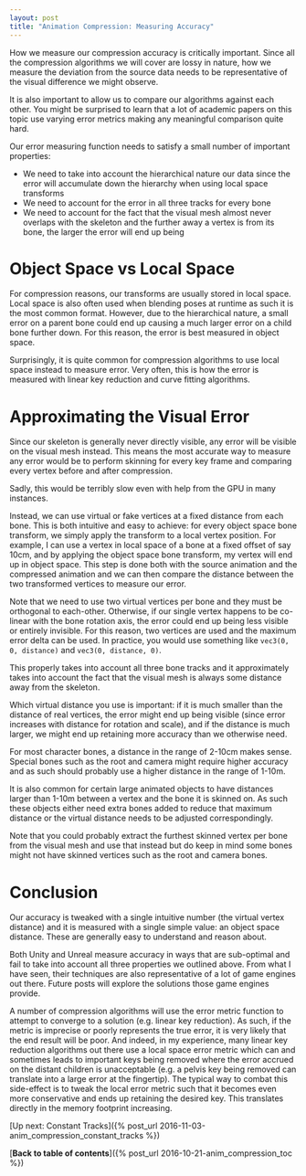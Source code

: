 ```yaml
---
layout: post
title: "Animation Compression: Measuring Accuracy"
---
```

How we measure our compression accuracy is critically important. Since all the compression algorithms we will cover are lossy in nature, how we measure the deviation from the source data needs to be representative of the visual difference we might observe.

It is also important to allow us to compare our algorithms against each other. You might be surprised to learn that a lot of academic papers on this topic use varying error metrics making any meaningful comparison quite hard.

Our error measuring function needs to satisfy a small number of important properties:

* We need to take into account the hierarchical nature our data since the error will accumulate down the hierarchy when using local space transforms
* We need to account for the error in all three tracks for every bone
* We need to account for the fact that the visual mesh almost never overlaps with the skeleton and the further away a vertex is from its bone, the larger the error will end up being

# Object Space vs Local Space

For compression reasons, our transforms are usually stored in local space. Local space is also often used when blending poses at runtime as such it is the most common format. However, due to the hierarchical nature, a small error on a parent bone could end up causing a much larger error on a child bone further down. For this reason, the error is best measured in object space.

Surprisingly, it is quite common for compression algorithms to use local space instead to measure error. Very often, this is how the error is measured with linear key reduction and curve fitting algorithms.

# Approximating the Visual Error

Since our skeleton is generally never directly visible, any error will be visible on the visual mesh instead. This means the most accurate way to measure any error would be to perform skinning for every key frame and comparing every vertex before and after compression.

Sadly, this would be terribly slow even with help from the GPU in many instances.

Instead, we can use virtual or fake vertices at a fixed distance from each bone. This is both intuitive and easy to achieve: for every object space bone transform, we simply apply the transform to a local vertex position. For example, I can use a vertex in local space of a bone at a fixed offset of say 10cm, and by applying the object space bone transform, my vertex will end up in object space. This step is done both with the source animation and the compressed animation and we can then compare the distance between the two transformed vertices to measure our error.

Note that we need to use two virtual vertices per bone and they must be orthogonal to each-other. Otherwise, if our single vertex happens to be co-linear with the bone rotation axis, the error could end up being less visible or entirely invisible. For this reason, two vertices are used and the maximum error delta can be used. In practice, you would use something like `vec3(0, 0, distance)` and `vec3(0, distance, 0)`.

This properly takes into account all three bone tracks and it approximately takes into account the fact that the visual mesh is always some distance away from the skeleton.

Which virtual distance you use is important: if it is much smaller than the distance of real vertices, the error might end up being visible (since error increases with distance for rotation and scale), and if the distance is much larger, we might end up retaining more accuracy than we otherwise need.

For most character bones, a distance in the range of 2-10cm makes sense. Special bones such as the root and camera might require higher accuracy and as such should probably use a higher distance in the range of 1-10m.

It is also common for certain large animated objects to have distances larger than 1-10m between a vertex and the bone it is skinned on. As such these objects either need extra bones added to reduce that maximum distance or the virtual distance needs to be adjusted correspondingly.

Note that you could probably extract the furthest skinned vertex per bone from the visual mesh and use that instead but do keep in mind some bones might not have skinned vertices such as the root and camera bones.

# Conclusion

Our accuracy is tweaked with a single intuitive number (the virtual vertex distance) and it is measured with a single simple value: an object space distance. These are generally easy to understand and reason about.

Both Unity and Unreal measure accuracy in ways that are sub-optimal and fail to take into account all three properties we outlined above. From what I have seen, their techniques are also representative of a lot of game engines out there. Future posts will explore the solutions those game engines provide.

A number of compression algorithms will use the error metric function to attempt to converge to a solution (e.g. linear key reduction). As such, if the metric is imprecise or poorly represents the true error, it is very likely that the end result will be poor. And indeed, in my experience, many linear key reduction algorithms out there use a local space error metric which can and sometimes leads to important keys being removed where the error accrued on the distant children is unacceptable (e.g. a pelvis key being removed can translate into a large error at the fingertip). The typical way to combat this side-effect is to tweak the local error metric such that it becomes even more conservative and ends up retaining the desired key. This translates directly in the memory footprint increasing.

[Up next: Constant Tracks]({% post_url 2016-11-03-anim_compression_constant_tracks %})

[**Back to table of contents**]({% post_url 2016-10-21-anim_compression_toc %})


